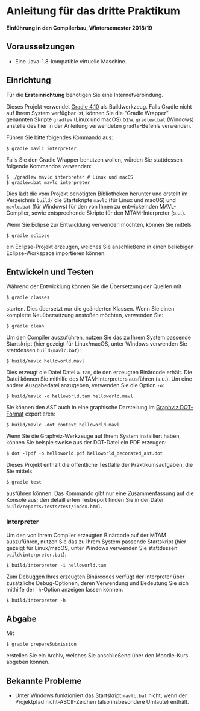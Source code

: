 # Anleitung für das dritte Praktikum
**Einführung in den Compilerbau, Wintersemester 2018/19**

## Voraussetzungen

* Eine Java-1.8-kompatible virtuelle Maschine.

## Einrichtung

Für die **Ersteinrichtung** benötigen Sie eine Internetverbindung.

Dieses Projekt verwendet [Gradle 4.10](https://docs.gradle.org/4.10.2/userguide/userguide.html) als Buildwerkzeug. Falls Gradle nicht auf Ihrem System verfügbar ist, können Sie die "Gradle Wrapper" genannten Skripte `gradlew` (Linux und macOS) bzw. `gradlew.bat` (Windows) anstelle des hier in der Anleitung verwendeten `gradle`-Befehls verwenden.

Führen Sie bitte folgendes Kommando aus:

	$ gradle mavlc interpreter
	
Falls Sie den Gradle Wrapper benutzen wollen, würden Sie stattdessen folgende Kommandos verwenden:

	$ ./gradlew mavlc interpreter # Linux und macOS
	$ gradlew.bat mavlc interpreter

Dies lädt die vom Projekt benötigten Bibliotheken herunter und erstellt im Verzeichnis `build/` die Startskripte `mavlc` (für Linux und macOS) und `mavlc.bat` (für Windows) für den von Ihnen zu entwickelnden MAVL-Compiler, sowie entsprechende Skripte für den MTAM-Interpreter (s.u.).

Wenn Sie Eclipse zur Entwicklung verwenden möchten, können Sie mittels

	$ gradle eclipse

ein Eclipse-Projekt erzeugen, welches Sie anschließend in einen beliebigen Eclipse-Workspace importieren können.

## Entwickeln und Testen

Während der Entwicklung können Sie die Übersetzung der Quellen mit

	$ gradle classes

starten. Dies übersetzt nur die geänderten Klassen. Wenn Sie einen komplette Neuübersetzung anstoßen möchten, verwenden Sie:

	$ gradle clean

Um den Compiler auszuführen, nutzen Sie das zu Ihrem System passende Startskript (hier gezeigt für Linux/macOS, unter Windows verwenden Sie stattdessen `build\mavlc.bat`):

	$ build/mavlc helloworld.mavl

Dies erzeugt die Datei Datei `a.tam`, die den erzeugten Binärcode erhält. Die Datei können Sie mithilfe des MTAM-Interpreters ausführen (s.u.). Um eine andere Ausgabedatei anzugeben, verwenden Sie die Option `-o`:

	$ build/mavlc -o helloworld.tam helloworld.mavl

Sie können den AST auch in eine graphische Darstellung im [Graphviz DOT-Format](http://graphviz.org) exportieren:

	$ build/mavlc -dot context helloworld.mavl

Wenn Sie die Graphviz-Werkzeuge auf Ihrem System installiert haben, können Sie beispielsweise aus der DOT-Datei ein PDF erzeugen:

	$ dot -Tpdf -o helloworld.pdf helloworld_decorated_ast.dot

Dieses Projekt enthält die öffentliche Testfälle der Praktikumsaufgaben, die Sie mittels

	$ gradle test

ausführen können. Das Kommando gibt nur eine Zusammenfassung auf die Konsole aus; den detaillierten Testreport finden Sie in der Datei `build/reports/tests/test/index.html`.

### Interpreter ###

Um den von Ihrem Compiler erzeugten Binärcode auf der MTAM auszuführen, nutzen Sie das zu Ihrem System passende Startskript (hier gezeigt für Linux/macOS, unter Windows verwenden Sie stattdessen `build\interpreter.bat`):

	$ build/interpreter -i helloworld.tam

Zum Debuggen Ihres erzeugten Binärcodes verfügt der Interpreter über zusätzliche Debug-Optionen, deren Verwendung und Bedeutung Sie sich mithilfe der `-h`-Option anzeigen lassen können:

	$ build/interpreter -h
	

## Abgabe

Mit

	$ gradle prepareSubmission

erstellen Sie ein Archiv, welches Sie anschließend über den Moodle-Kurs abgeben können.

## Bekannte Probleme

* Unter Windows funktioniert das Startskript `mavlc.bat` nicht, wenn der Projektpfad nicht-ASCII-Zeichen (also insbesondere Umlaute) enthält.
